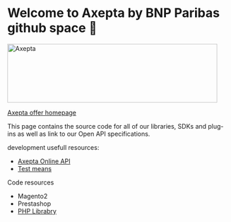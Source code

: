 # Welcome to Axepta by BNP Paribas github space 👋

<img width="475" height="133" alt="Axepta" src="https://github.com/user-attachments/assets/a2da0081-dbc0-4706-b617-31a233de2b41" />

[Axepta offer homepage](https://axepta.bnpparibas/)

This page contains the source code for all of our libraries, SDKs and plug-ins as well as link to our Open API specifications. 

development usefull resources:
* [Axepta Online API](https://axeptabnpparibas-docs.redocly.app/)
* [Test means](https://docs.axepta.bnpparibas/display/DOCBNP/Test+Cards+-+Authentication)

Code resources
* Magento2
* Prestashop
* [PHP Librabry](https://github.com/AxeptaBNPParibas/AxeptaOnline-PHP-Library)

<!--
**Here are some ideas to get you started:**
🙋‍♀️ A short introduction - what is your organization all about?
🌈 Contribution guidelines - how can the community get involved?
👩‍💻 Useful resources - where can the community find your docs? Is there anything else the community should know?
🍿 Fun facts - what does your team eat for breakfast?
🧙 Remember, you can do mighty things with the power of [Markdown](https://docs.github.com/github/writing-on-github/getting-started-with-writing-and-formatting-on-github/basic-writing-and-formatting-syntax)
-->

